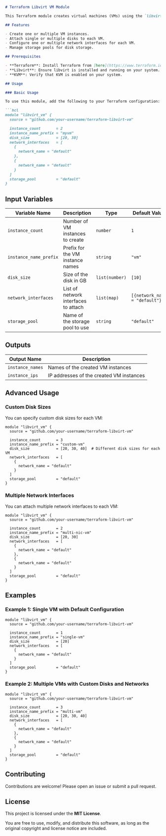 ```markdown
# Terraform Libvirt VM Module

This Terraform module creates virtual machines (VMs) using the `libvirt` provider. It supports creating multiple VMs, attaching disks, and configuring network interfaces.

## Features

- Create one or multiple VM instances.
- Attach single or multiple disks to each VM.
- Configure one or multiple network interfaces for each VM.
- Manage storage pools for disk storage.

## Prerequisites

- **Terraform**: Install Terraform from [here](https://www.terraform.io/downloads.html).
- **Libvirt**: Ensure libvirt is installed and running on your system.
- **KVM**: Verify that KVM is enabled on your system.

## Usage

### Basic Usage

To use this module, add the following to your Terraform configuration:

```hcl
module "libvirt_vm" {
  source = "github.com/your-username/terraform-libvirt-vm"

  instance_count       = 2
  instance_name_prefix = "myvm"
  disk_size            = [20, 30]
  network_interfaces   = [
    {
      network_name = "default"
    },
    {
      network_name = "default"
    }
  ]
  storage_pool         = "default"
}
```

## Input Variables

| Variable Name         | Description                                | Type           | Default Value |
|----------------------|--------------------------------|--------------|--------------|
| `instance_count`    | Number of VM instances to create | `number`      | `1`          |
| `instance_name_prefix` | Prefix for the VM instance names | `string`      | `"vm"`       |
| `disk_size`         | Size of the disk in GB          | `list(number)` | `[10]`       |
| `network_interfaces` | List of network interfaces to attach | `list(map)`   | `[{network_name = "default"}]` |
| `storage_pool`      | Name of the storage pool to use | `string`      | `"default"`  |

## Outputs

| Output Name    | Description                        |
|---------------|--------------------------------|
| `instance_names` | Names of the created VM instances |
| `instance_ips`   | IP addresses of the created VM instances |

## Advanced Usage

### Custom Disk Sizes

You can specify custom disk sizes for each VM:

```hcl
module "libvirt_vm" {
  source = "github.com/your-username/terraform-libvirt-vm"

  instance_count       = 3
  instance_name_prefix = "custom-vm"
  disk_size            = [20, 30, 40]  # Different disk sizes for each VM
  network_interfaces   = [
    {
      network_name = "default"
    }
  ]
  storage_pool         = "default"
}
```

### Multiple Network Interfaces

You can attach multiple network interfaces to each VM:

```hcl
module "libvirt_vm" {
  source = "github.com/your-username/terraform-libvirt-vm"

  instance_count       = 2
  instance_name_prefix = "multi-nic-vm"
  disk_size            = [20, 30]
  network_interfaces   = [
    {
      network_name = "default"
    },
    {
      network_name = "default"
    }
  ]
  storage_pool         = "default"
}
```

## Examples

### Example 1: Single VM with Default Configuration

```hcl
module "libvirt_vm" {
  source = "github.com/your-username/terraform-libvirt-vm"

  instance_count       = 1
  instance_name_prefix = "single-vm"
  disk_size            = [20]
  network_interfaces   = [
    {
      network_name = "default"
    }
  ]
  storage_pool         = "default"
}
```

### Example 2: Multiple VMs with Custom Disks and Networks

```hcl
module "libvirt_vm" {
  source = "github.com/your-username/terraform-libvirt-vm"

  instance_count       = 3
  instance_name_prefix = "multi-vm"
  disk_size            = [20, 30, 40]
  network_interfaces   = [
    {
      network_name = "default"
    },
    {
      network_name = "default"
    }
  ]
  storage_pool         = "default"
}
```

## Contributing

Contributions are welcome! Please open an issue or submit a pull request.

## License

This project is licensed under the **MIT License**.

You are free to use, modify, and distribute this software, as long as the original copyright and license notice are included.
```

